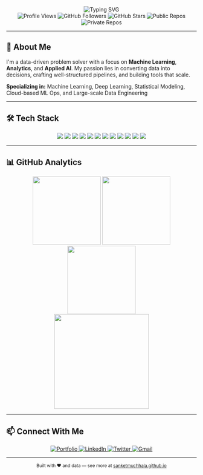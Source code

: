 <div align="center">
  <img src="https://readme-typing-svg.herokuapp.com?font=Fira+Code&weight=500&size=28&pause=1000&color=4F8CC9&center=true&vCenter=true&width=435&lines=Hello%2C+I'm+Sanket+Muchhala;Data+Science+Master's+Student;ML+%7C+AI+%7C+Analytics+Enthusiast" alt="Typing SVG" />
</div>

<div align="center">
  <img src="https://komarev.com/ghpvc/?username=sanketmuchhala&style=flat-square&color=blue" alt="Profile Views" />
  <img src="https://img.shields.io/github/followers/sanketmuchhala?label=Followers&style=flat-square&color=green" alt="GitHub Followers" />
  <img src="https://img.shields.io/github/stars/sanketmuchhala?label=Stars&style=flat-square&color=yellow" alt="GitHub Stars" />
  <img src="https://img.shields.io/github/repos/sanketmuchhala?label=Public%20Repos&style=flat-square&color=orange" alt="Public Repos" />
  <img src="https://img.shields.io/github/repos/sanketmuchhala?label=Private%20Repos&style=flat-square&color=red" alt="Private Repos" />
</div>

---

## 🚀 About Me

I'm a data-driven problem solver with a focus on **Machine Learning**, **Analytics**, and **Applied AI**. My passion lies in converting data into decisions, crafting well-structured pipelines, and building tools that scale.

**Specializing in:** Machine Learning, Deep Learning, Statistical Modeling, Cloud-based ML Ops, and Large-scale Data Engineering

---

## 🛠️ Tech Stack

<div align="center">
  <img src="https://img.shields.io/badge/Python-FFD43B?style=for-the-badge&logo=python&logoColor=black"/>
  <img src="https://img.shields.io/badge/R-276DC3?style=for-the-badge&logo=r&logoColor=white"/>
  <img src="https://img.shields.io/badge/Java-ED8B00?style=for-the-badge&logo=java&logoColor=white"/>
  <img src="https://img.shields.io/badge/JavaScript-F7DF1E?style=for-the-badge&logo=javascript&logoColor=black"/>
  <img src="https://img.shields.io/badge/Django-092E20?style=for-the-badge&logo=django&logoColor=white"/>
  <img src="https://img.shields.io/badge/Flask-000000?style=for-the-badge&logo=flask&logoColor=white"/>
  <img src="https://img.shields.io/badge/TensorFlow-FF6F00?style=for-the-badge&logo=tensorflow&logoColor=white"/>
  <img src="https://img.shields.io/badge/PyTorch-EE4C2C?style=for-the-badge&logo=pytorch&logoColor=white"/>
  <img src="https://img.shields.io/badge/PostgreSQL-4169E1?style=for-the-badge&logo=postgresql&logoColor=white"/>
  <img src="https://img.shields.io/badge/AWS-232F3E?style=for-the-badge&logo=amazon-aws&logoColor=white"/>
  <img src="https://img.shields.io/badge/Docker-2496ED?style=for-the-badge&logo=docker&logoColor=white"/>
  <img src="https://img.shields.io/badge/Git-F05033?style=for-the-badge&logo=git&logoColor=white"/>
</div>

---

## 📊 GitHub Analytics

<div align="center">
  <img src="https://github-readme-stats.vercel.app/api?username=sanketmuchhala&show_icons=true&theme=tokyonight&count_private=true&include_all_commits=true" height="180em" />
  <img src="https://github-readme-streak-stats.herokuapp.com/?user=sanketmuchhala&theme=tokyonight&hide_border=false" height="180em" />
  <img src="https://github-readme-stats.vercel.app/api/top-langs/?username=sanketmuchhala&layout=compact&theme=tokyonight&langs_count=8" height="180em"/>
</div>

<div align="center">
  <img src="https://github-readme-activity-graph.vercel.app/graph?username=sanketmuchhala&theme=tokyo-night&hide_border=true&area=true&area_color=4F8CC9" height="250em" />
</div>

---

## 📫 Connect With Me

<div align="center">
  <a href="https://sanketmuchhala.github.io" target="_blank">
    <img src="https://img.shields.io/badge/Portfolio-000000?style=for-the-badge&logo=About.me&logoColor=white" alt="Portfolio"/>
  </a>
  <a href="https://www.linkedin.com/in/sanketmuchhala/" target="_blank">
    <img src="https://img.shields.io/badge/LinkedIn-0A66C2?style=for-the-badge&logo=linkedin&logoColor=white" alt="LinkedIn"/>
  </a>
  <a href="https://twitter.com/sanketmuchhala" target="_blank">
    <img src="https://img.shields.io/badge/Twitter-1DA1F2?style=for-the-badge&logo=twitter&logoColor=white" alt="Twitter"/>
  </a>
  <a href="mailto:sanketmuchhala@gmail.com">
    <img src="https://img.shields.io/badge/Gmail-D14836?style=for-the-badge&logo=gmail&logoColor=white" alt="Gmail"/>
  </a>
</div>

---

<div align="center">
  <sub>Built with ❤️ and data — see more at <a href="https://sanketmuchhala.github.io" target="_blank">sanketmuchhala.github.io</a></sub>
</div>
